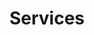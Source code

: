 ---
title: "Services"
id: "services"
bgImage: "img/slider-bg.jpg"
description: "The cloud works fundamentally different on a lot of aspects. We help you in your cloud journey."
menu:
  main:
    title: "Services"
    weight: 30
  footer:
    title: "Services"
---